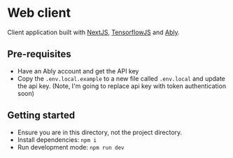 # Web client

Client application built with [NextJS](https://nextjs.org/), [TensorflowJS](https://www.tensorflow.org/js) and [Ably](https://ably.com/).

## Pre-requisites

- Have an Ably account and get the API key
- Copy the `.env.local.example` to a new file called `.env.local` and update the api key. (Note, I'm going to replace api key with token authentication soon)

## Getting started

- Ensure you are in this directory, not the project directory.
- Install dependencies: `npm i`
- Run development mode: `npm run dev`
